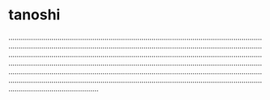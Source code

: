# tanoshi
....................................................................................................................................................................................................................................................................................................................................................................................................................................................................................................................................................................................................................................................................................................................................................................................................................